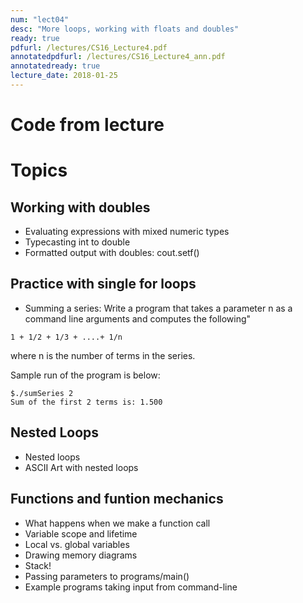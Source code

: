 ```yaml
---
num: "lect04"
desc: "More loops, working with floats and doubles"
ready: true
pdfurl: /lectures/CS16_Lecture4.pdf
annotatedpdfurl: /lectures/CS16_Lecture4_ann.pdf
annotatedready: true
lecture_date: 2018-01-25
---
```


# Code from lecture

# Topics

## Working with doubles
* Evaluating expressions with mixed numeric types
* Typecasting int to double 
* Formatted output with doubles: cout.setf()

## Practice with single for loops
* Summing a series: Write a program that takes a parameter n as a command line arguments and computes the following" 

```
1 + 1/2 + 1/3 + ....+ 1/n
```
where n is the number of terms in the series.

Sample run of the program is below:

```
$./sumSeries 2
Sum of the first 2 terms is: 1.500
```


## Nested Loops
* Nested loops
* ASCII Art with nested loops

## Functions and funtion mechanics

* What happens when we make a function call
* Variable scope and lifetime
* Local vs. global variables
* Drawing memory diagrams
* Stack!
* Passing parameters to programs/main()
* Example programs taking input from command-line
